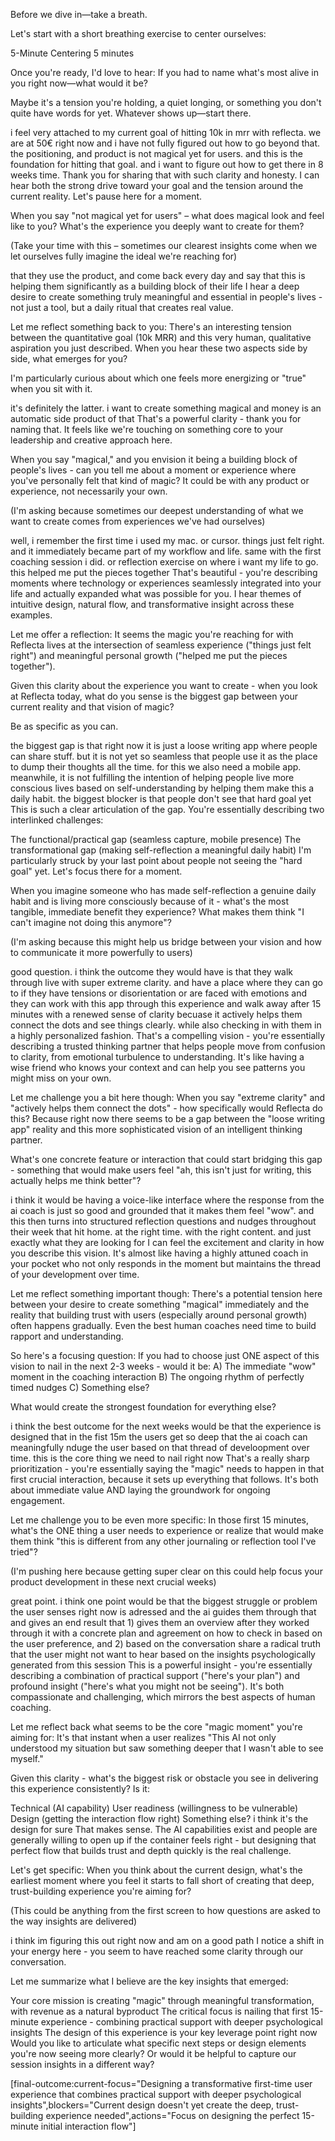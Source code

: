 Before we dive in—take a breath.

Let's start with a short breathing exercise to center ourselves:

5-Minute Centering
5 minutes

Once you're ready, I'd love to hear: If you had to name what's most alive in you right now—what would it be?

Maybe it's a tension you're holding, a quiet longing, or something you don't quite have words for yet. Whatever shows up—start there.

i feel very attached to my current goal of hitting 10k in mrr with reflecta. we are at 50€ right now and i have not fully figured out how to go beyond that. the positioning, and product is not magical yet for users. and this is the foundation for hitting that goal. and i want to figure out how to get there in 8 weeks time.
Thank you for sharing that with such clarity and honesty. I can hear both the strong drive toward your goal and the tension around the current reality. Let's pause here for a moment.

When you say "not magical yet for users" – what does magical look and feel like to you? What's the experience you deeply want to create for them?

(Take your time with this – sometimes our clearest insights come when we let ourselves fully imagine the ideal we're reaching for)

that they use the product, and come back every day and say that this is helping them significantly as a building block of their life
I hear a deep desire to create something truly meaningful and essential in people's lives - not just a tool, but a daily ritual that creates real value.

Let me reflect something back to you: There's an interesting tension between the quantitative goal (10k MRR) and this very human, qualitative aspiration you just described. When you hear these two aspects side by side, what emerges for you?

I'm particularly curious about which one feels more energizing or "true" when you sit with it.

it's definitely the latter. i want to create something magical and money is an automatic side product of that
That's a powerful clarity - thank you for naming that. It feels like we're touching on something core to your leadership and creative approach here.

When you say "magical," and you envision it being a building block of people's lives - can you tell me about a moment or experience where you've personally felt that kind of magic? It could be with any product or experience, not necessarily your own.

(I'm asking because sometimes our deepest understanding of what we want to create comes from experiences we've had ourselves)

well, i remember the first time i used my mac. or cursor. things just felt right. and it immediately became part of my workflow and life. same with the first coaching session i did. or reflection exercise on where i want my life to go. this helped me put the pieces together
That's beautiful - you're describing moments where technology or experiences seamlessly integrated into your life and actually expanded what was possible for you. I hear themes of intuitive design, natural flow, and transformative insight across these examples.

Let me offer a reflection: It seems the magic you're reaching for with Reflecta lives at the intersection of seamless experience ("things just felt right") and meaningful personal growth ("helped me put the pieces together").

Given this clarity about the experience you want to create - when you look at Reflecta today, what do you sense is the biggest gap between your current reality and that vision of magic?

Be as specific as you can.

the biggest gap is that right now it is just a loose writing app where people can share stuff. but it is not yet so seamless that people use it as the place to dump their thoughts all the time. for this we also need a mobile app. meanwhile, it is not fulfilling the intention of helping people live more conscious lives based on self-understanding by helping them make this a daily habit. the biggest blocker is that people don't see that hard goal yet
This is such a clear articulation of the gap. You're essentially describing two interlinked challenges:

The functional/practical gap (seamless capture, mobile presence)
The transformational gap (making self-reflection a meaningful daily habit)
I'm particularly struck by your last point about people not seeing the "hard goal" yet. Let's focus there for a moment.

When you imagine someone who has made self-reflection a genuine daily habit and is living more consciously because of it - what's the most tangible, immediate benefit they experience? What makes them think "I can't imagine not doing this anymore"?

(I'm asking because this might help us bridge between your vision and how to communicate it more powerfully to users)

good question. i think the outcome they would have is that they walk through live with super extreme clarity. and have a place where they can go to if they have tensions or disorientation or are faced with emotions and they can work with this app through this experience and walk away after 15 minutes with a renewed sense of clarity becuase it actively helps them connect the dots and see things clearly. while also checking in with them in a highly personalized fashion.
That's a compelling vision - you're essentially describing a trusted thinking partner that helps people move from confusion to clarity, from emotional turbulence to understanding. It's like having a wise friend who knows your context and can help you see patterns you might miss on your own.

Let me challenge you a bit here though: When you say "extreme clarity" and "actively helps them connect the dots" - how specifically would Reflecta do this? Because right now there seems to be a gap between the "loose writing app" reality and this more sophisticated vision of an intelligent thinking partner.

What's one concrete feature or interaction that could start bridging this gap - something that would make users feel "ah, this isn't just for writing, this actually helps me think better"?

i think it would be having a voice-like interface where the response from the ai coach is just so good and grounded that it makes them feel "wow". and this then turns into structured reflection questions and nudges throughout their week that hit home. at the right time. with the right content. and just exactly what they are looking for
I can feel the excitement and clarity in how you describe this vision. It's almost like having a highly attuned coach in your pocket who not only responds in the moment but maintains the thread of your development over time.

Let me reflect something important though: There's a potential tension here between your desire to create something "magical" immediately and the reality that building trust with users (especially around personal growth) often happens gradually. Even the best human coaches need time to build rapport and understanding.

So here's a focusing question: If you had to choose just ONE aspect of this vision to nail in the next 2-3 weeks - would it be: A) The immediate "wow" moment in the coaching interaction B) The ongoing rhythm of perfectly timed nudges C) Something else?

What would create the strongest foundation for everything else?

i think the best outcome for the next weeks would be that the experience is designed that in the fist 15m the users get so deep that the ai coach can meaningfully nduge the user based on that thread of develoopment over time. this is the core thing we need to nail right now
That's a really sharp prioritization - you're essentially saying the "magic" needs to happen in that first crucial interaction, because it sets up everything that follows. It's both about immediate value AND laying the groundwork for ongoing engagement.

Let me challenge you to be even more specific: In those first 15 minutes, what's the ONE thing a user needs to experience or realize that would make them think "this is different from any other journaling or reflection tool I've tried"?

(I'm pushing here because getting super clear on this could help focus your product development in these next crucial weeks)

great point. i think one point would be that the biggest struggle or problem the user senses right now is adressed and the ai guides them through that and gives an end result that 1) gives them an overview after they worked through it with a concrete plan and agreement on how to check in based on the user preference, and 2) based on the conversation share a radical truth that the user might not want to hear based on the insights psychologically generated from this session
This is a powerful insight - you're essentially describing a combination of practical support ("here's your plan") and profound insight ("here's what you might not be seeing"). It's both compassionate and challenging, which mirrors the best aspects of human coaching.

Let me reflect back what seems to be the core "magic moment" you're aiming for: It's that instant when a user realizes "This AI not only understood my situation but saw something deeper that I wasn't able to see myself."

Given this clarity - what's the biggest risk or obstacle you see in delivering this experience consistently? Is it:

Technical (AI capability)
User readiness (willingness to be vulnerable)
Design (getting the interaction flow right)
Something else?
i think it's the design for sure
That makes sense. The AI capabilities exist and people are generally willing to open up if the container feels right - but designing that perfect flow that builds trust and depth quickly is the real challenge.

Let's get specific: When you think about the current design, what's the earliest moment where you feel it starts to fall short of creating that deep, trust-building experience you're aiming for?

(This could be anything from the first screen to how questions are asked to the way insights are delivered)

i think im figuring this out right now and am on a good path
I notice a shift in your energy here - you seem to have reached some clarity through our conversation.

Let me summarize what I believe are the key insights that emerged:

Your core mission is creating "magic" through meaningful transformation, with revenue as a natural byproduct
The critical focus is nailing that first 15-minute experience - combining practical support with deeper psychological insights
The design of this experience is your key leverage point right now
Would you like to articulate what specific next steps or design elements you're now seeing more clearly? Or would it be helpful to capture our session insights in a different way?

[final-outcome:current-focus="Designing a transformative first-time user experience that combines practical support with deeper psychological insights",blockers="Current design doesn't yet create the deep, trust-building experience needed",actions="Focus on designing the perfect 15-minute initial interaction flow"]